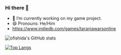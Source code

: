 ### Hi there 👋

- 🔭 I’m currently working on my game project.
- 😄 Pronouns: He/Him
- https://www.indiedb.com/games/taraniawarsonline

![ofishida's GitHub stats](https://github-readme-stats.vercel.app/api?username=ofishida&theme=merko&show_icons=true)

[![Top Langs](https://github-readme-stats.vercel.app/api/top-langs/?username=ofishida&layout=compact)](https://github.com/anuraghazra/github-readme-stats)


